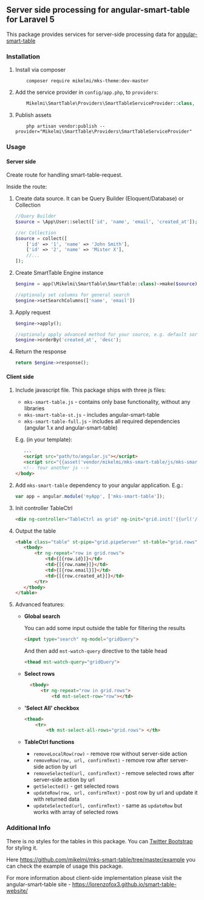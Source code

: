 ## Server side processing for angular-smart-table for Laravel 5

This package provides services for server-side processing data for [angular-smart-table](https://lorenzofox3.github.io/smart-table-website/)
### Installation

1. Install via composer
    
    ```
        composer require mikelmi/mks-theme:dev-master
    ```

2. Add the service provider in `config/app.php`, to `providers`:
    
    ```php
        Mikelmi\SmartTable\Providers\SmartTableServiceProvider::class,
    ```
    
3. Publish assets
    
    ```    
        php artisan vendor:publish --provider="Mikelmi\SmartTable\Providers\SmartTableServiceProvider"
    ```

### Usage
#### Server side

Create route for handling smart-table-request.

Inside the route:

1. Create data source. It can be Query Builder (Eloquent/Database) or Collection

    ```php
    //Query Builder
    $source = \App\User::select(['id', 'name', 'email', 'created_at']);
    
    //or Collection
    $source = collect([
        ['id' => '1', 'name' => 'John Smith'],
        ['id' => '2', 'name' => 'Mister X'],
        //...
    ]);
    ```

2. Create SmartTable Engine instance
    
    ```php
    $engine = app(\Mikelmi\SmartTable\SmartTable::class)->make($source);
    
    //optionaly set columns for general search
    $engine->setSearchColumns(['name', 'email'])
    ```

3. Apply request

    ```php
    $engine->apply();
    
    //optionaly apply advanced method for your source, e.g. default sorting
    $engine->orderBy('created_at', 'desc');
    ```

4. Return the response

    ```php
    return $engine->response();
    ```

#### Client side

1. Include javascript file. This package ships with three js files:
    
    * `mks-smart-table.js` - contains only base functionality, without any libraries
    * `mks-smart-table-st.js` - includes angular-smart-table
    * `mks-smart-table-full.js` - includes all required dependencies (angular 1.x and angular-smart-table)
    
    E.g. (in your template):
    
    ```html
       ...
       <script src="path/to/angular.js"></script>
       <script src="{{asset('vendor/mikelmi/mks-smart-table/js/mks-smart-table-st.js')}}"></script>
       <!-- Your another js -->
    </body>
    ```

2. Add `mks-smart-table` dependency to your angular application. E.g.:
    ```javascript
    var app = angular.module('myApp', ['mks-smart-table']);
    ```

3. Init controller TableCtrl
    ```html
    <div ng-controller="TableCtrl as grid" ng-init="grid.init('{{url('/url/to/handler')}}')">
    ```

4. Output the table
    ```html
    <table class="table" st-pipe="grid.pipeServer" st-table="grid.rows">
       <tbody>
           <tr ng-repeat="row in grid.rows">
               <td>{[{row.id}]}</td>
               <td>{[{row.name}]}</td>
               <td>{[{row.email}]}</td>
               <td>{[{row.created_at}]}</td>
           </tr>
       </tbody>
    </table>
    ```

5. Advanced features:
    * **Global search**
    
        You can add some input outside the table for filtering the results
        ```html
        <input type="search" ng-model="gridQuery">
        ```
        And then add `mst-watch-query` directive to the table head
        ```html
        <thead mst-watch-query="gridQuery">
        ```
    
    * **Select rows**
        
        ```html
          <tbody>
              <tr ng-repeat="row in grid.rows">
                  <td mst-select-row="row"></td>
        ```
        
    * **'Select All' checkbox**
    
        ```html
        <thead>
            <tr>
                <th mst-select-all-rows="grid.rows"> </th>
        ```
        
    * **TableCtrl functions**
        * `removeLocalRow(row)` - remove row without server-side action
        * `removeRow(row, url, confirmText)` - remove row after server-side action by url
        * `removeSelected(url, confirmText)` - remove selected rows after server-side action by url
        * `getSelected()` - get selected rows
        * `updateRow(row, url, confirmText)` - post row by url and update it with returned data
        * `updateSelected(url, confirmText)` - same as `updateRow` but works with array of selected rows

### Additional Info

There is no styles for the tables in this package. You can [Twitter Bootstrap](http://getbootstrap.com/) for styling it.
 
Here https://github.com/mikelmi/mks-smart-table/tree/master/example you can check the example of usage this package.

For more information about client-side implementation please visit the angular-smart-table site - https://lorenzofox3.github.io/smart-table-website/  